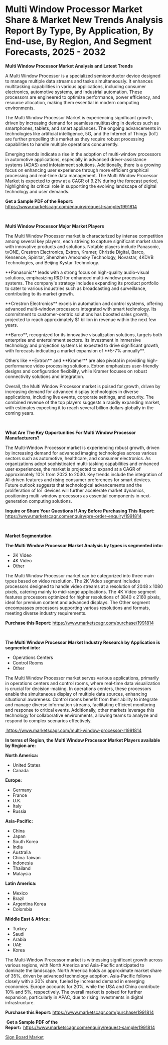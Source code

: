 <p><h1>Multi Window Processor Market Share & Market New Trends Analysis Report By Type, By Application, By End-use, By Region, And Segment Forecasts, 2025 - 2032</h1></p><p><strong>Multi Window Processor Market Analysis and Latest Trends</strong></p>
<p><p>A Multi Window Processor is a specialized semiconductor device designed to manage multiple data streams and tasks simultaneously. It enhances multitasking capabilities in various applications, including consumer electronics, automotive systems, and industrial automation. These processors are engineered to optimize performance, power efficiency, and resource allocation, making them essential in modern computing environments.</p><p>The Multi Window Processor Market is experiencing significant growth, driven by increasing demand for seamless multitasking in devices such as smartphones, tablets, and smart appliances. The ongoing advancements in technologies like artificial intelligence, 5G, and the Internet of Things (IoT) are further propelling this market as they require robust processing capabilities to handle multiple operations concurrently.</p><p>Emerging trends indicate a rise in the adoption of multi-window processors in automotive applications, especially in advanced driver-assistance systems (ADAS) and infotainment solutions. Additionally, there is a growing focus on enhancing user experience through more efficient graphical processing and real-time data management. The Multi Window Processor Market is expected to grow at a CAGR of 9.2% during the forecast period, highlighting its critical role in supporting the evolving landscape of digital technology and user demands.</p></p>
<p><strong>Get a Sample PDF of the Report:&nbsp;</strong> <a href="https://www.marketscagr.com/enquiry/request-sample/1991814?utm_campaign=1126&utm_medium=2&utm_source=Github&utm_content=ia&utm_term=17022025&utm_id=multi-window-processor">https://www.marketscagr.com/enquiry/request-sample/1991814</a></p>
<p>&nbsp;</p>
<p><strong>Multi Window Processor Major Market Players</strong></p>
<p><p>The Multi Window Processor market is characterized by intense competition among several key players, each striving to capture significant market share with innovative products and solutions. Notable players include Panasonic, tvONE, Crestron Electronics, Extron, Kramer, Christie Digital, Barco, Kensence, Spinitar, Shenzhen Amoonsky Technology, Novastar, 4KDVB Technologies, and Beijing Kystar Technology.</p><p>**Panasonic** leads with a strong focus on high-quality audio-visual solutions, emphasizing R&D for enhanced multi-window processing systems. The company's strategy includes expanding its product portfolio to cater to various industries such as broadcasting and surveillance, contributing to its market growth.</p><p>**Crestron Electronics** excels in automation and control systems, offering advanced multi-window processors integrated with smart technology. Its commitment to customer-centric solutions has boosted sales growth, projected to reach approximately $1 billion in revenue within the next few years.</p><p>**Barco**, recognized for its innovative visualization solutions, targets both enterprise and entertainment sectors. Its investment in immersive technology and projection systems is expected to drive significant growth, with forecasts indicating a market expansion of **5-7% annually**.</p><p>Others like **Extron** and **Kramer** are also pivotal in providing high-performance video processing solutions. Extron emphasizes user-friendly designs and configuration flexibility, while Kramer focuses on robust connectivity solutions and integration.</p><p>Overall, the Multi Window Processor market is poised for growth, driven by increasing demand for advanced display technologies in diverse applications, including live events, corporate settings, and security. The combined revenue of the top players suggests a rapidly expanding market, with estimates expecting it to reach several billion dollars globally in the coming years.</p></p>
<p>&nbsp;</p>
<p><strong>What Are The Key Opportunities For Multi Window Processor Manufacturers?</strong></p>
<p><p>The Multi-Window Processor market is experiencing robust growth, driven by increasing demand for advanced imaging technologies across various sectors such as automotive, healthcare, and consumer electronics. As organizations adopt sophisticated multi-tasking capabilities and enhanced user experiences, the market is projected to expand at a CAGR of approximately 10% from 2023 to 2030. Key trends include the integration of AI-driven features and rising consumer preferences for smart devices. Future outlook suggests that technological advancements and the proliferation of IoT devices will further accelerate market dynamics, positioning multi-window processors as essential components in next-generation computing solutions.</p></p>
<p><strong>Inquire or Share Your Questions If Any Before Purchasing This Report:</strong> <a href="https://www.marketscagr.com/enquiry/pre-order-enquiry/1991814?utm_campaign=1126&utm_medium=2&utm_source=Github&utm_content=ia&utm_term=17022025&utm_id=multi-window-processor">https://www.marketscagr.com/enquiry/pre-order-enquiry/1991814</a></p>
<p>&nbsp;</p>
<p><strong>Market Segmentation</strong></p>
<p><strong>The Multi Window Processor Market Analysis by types is segmented into:</strong></p>
<p><ul><li>2K Video</li><li>4K Video</li><li>Other</li></ul></p>
<p><p>The Multi Window Processor market can be categorized into three main types based on video resolution. The 2K Video segment includes processors designed to handle video streams at a resolution of 2048 x 1080 pixels, catering mainly to mid-range applications. The 4K Video segment features processors optimized for higher resolutions of 3840 x 2160 pixels, ideal for premium content and advanced displays. The Other segment encompasses processors supporting various resolutions and formats, meeting diverse industry requirements.</p></p>
<p><strong>Purchase this Report:&nbsp;</strong><a href="https://www.marketscagr.com/purchase/1991814?utm_campaign=1126&utm_medium=2&utm_source=Github&utm_content=ia&utm_term=17022025&utm_id=multi-window-processor">https://www.marketscagr.com/purchase/1991814</a></p>
<p>&nbsp;</p>
<p><strong>The Multi Window Processor Market Industry Research by Application is segmented into:</strong></p>
<p><ul><li>Operations Centers</li><li>Control Rooms</li><li>Other</li></ul></p>
<p><p>The Multi Window Processor market serves various applications, primarily in operations centers and control rooms, where real-time data visualization is crucial for decision-making. In operations centers, these processors enable the simultaneous display of multiple data sources, enhancing situational awareness. Control rooms benefit from their ability to integrate and manage diverse information streams, facilitating efficient monitoring and response to critical events. Additionally, other markets leverage this technology for collaborative environments, allowing teams to analyze and respond to complex scenarios effectively.</p></p>
<p><a href="https://www.marketscagr.com/multi-window-processor-r1991814?utm_campaign=1126&utm_medium=2&utm_source=Github&utm_content=ia&utm_term=17022025&utm_id=multi-window-processor">&nbsp;https://www.marketscagr.com/multi-window-processor-r1991814</a></p>
<p><strong>In terms of Region, the Multi Window Processor Market Players available by Region are:</strong></p>
<p>
    <p> <strong> North America: </strong>
        <ul>
            <li>United States</li>
            <li>Canada</li>
        </ul>
        </p> 
    <p> <strong> Europe: </strong>
        <ul>
            <li>Germany</li>
            <li>France</li>
            <li>U.K.</li>
            <li>Italy</li>
            <li>Russia</li>
        </ul>
        </p> 
    <p> <strong> Asia-Pacific: </strong>
        <ul>
            <li>China</li>
            <li>Japan</li>
            <li>South Korea</li>
            <li>India</li>
            <li>Australia</li>
            <li>China Taiwan</li>
            <li>Indonesia</li>
            <li>Thailand</li>
            <li>Malaysia</li>
        </ul>
        </p> 
    <p> <strong> Latin America: </strong>
        <ul>
            <li>Mexico</li>
            <li>Brazil</li>
            <li>Argentina Korea</li>
            <li>Colombia</li>
        </ul>
        </p> 
    <p> <strong> Middle East & Africa: </strong>
        <ul>
            <li>Turkey</li>
            <li>Saudi</li>
            <li>Arabia</li>
            <li>UAE</li>
            <li>Korea</li>
        </ul>
    </p>
    </p>
<p><p>The Multi-Window Processor market is witnessing significant growth across various regions, with North America and Asia-Pacific anticipated to dominate the landscape. North America holds an approximate market share of 35%, driven by advanced technology adoption. Asia-Pacific follows closely with a 30% share, fueled by increased demand in emerging economies. Europe accounts for 20%, while the USA and China contribute 10% and 5%, respectively. The overall market is poised for further expansion, particularly in APAC, due to rising investments in digital infrastructure.</p></p>
<p><strong>Purchase this Report: </strong><a href="https://www.marketscagr.com/purchase/1991814?utm_campaign=1126&utm_medium=2&utm_source=Github&utm_content=ia&utm_term=17022025&utm_id=multi-window-processor">https://www.marketscagr.com/purchase/1991814</a></p>
<p>&nbsp;<strong>Get a Sample PDF of the Report:&nbsp;&nbsp;</strong><a href="https://www.marketscagr.com/enquiry/request-sample/1991814?utm_campaign=1126&utm_medium=2&utm_source=Github&utm_content=ia&utm_term=17022025&utm_id=multi-window-processor">https://www.marketscagr.com/enquiry/request-sample/1991814</a></p>
<p><strong></strong></p>
<p><p><a href="https://github.com/julyju69/Market-Research-Report-List-6/blob/main/sign-board-market.md?utm_campaign=1126&utm_medium=2&utm_source=Github&utm_content=ia&utm_term=17022025&utm_id=multi-window-processor">Sign Board Market</a></p></p>